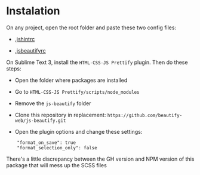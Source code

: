 # Instalation

On any project, open the root folder and paste these two config files:

- [.jshintrc](https://github.com/contentools/frontend-styleguide/blob/master/.jshintrc)

- [.jsbeautifyrc](https://github.com/contentools/frontend-styleguide/blob/master/.jsbeautifyrc)

On Sublime Text 3, install the `HTML-CSS-JS Prettify` plugin. Then do these steps:

- Open the folder where packages are installed

- Go to `HTML-CSS-JS Prettify/scripts/node_modules`

- Remove the `js-beautify` folder

- Clone this repository in replacement: `https://github.com/beautify-web/js-beautify.git`

- Open the plugin options and change these settings:

```
	"format_on_save": true
	"format_selection_only": false

```

There's a little discrepancy between the GH version and NPM version of this package that will mess up the SCSS files